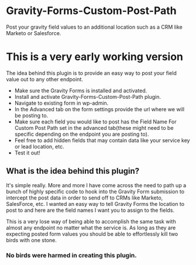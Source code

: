 Gravity-Forms-Custom-Post-Path
==============================

Post your gravity field values to an additional location such as a CRM like Marketo or Salesforce.

# This is a very early working version

The idea behind this plugin is to provide an easy way to post your field value out to any other endpoint.

- Make sure the Gravity Forms is installed and activated.
- Install and activate Gravity-Forms-Custom-Post-Path plugin.
- Navigate to existing form in wp-admin.
- In the Advanced tab on the form settings provide the url where we will be posting to.
- Make sure each field you would like to post has the Field Name For Custom Post Path set in the advanced tab(these might need to be specific depending on the endpoint you are posting to).
- Feel free to add hidden fields that may contain data like your service key or lead location, etc.
- Test it out!

## What is the idea behind this plugin?

It's simple really.  More and more I have come across the need to path up a bunch of highly specific code to hook into the Gravity Form submission to intercept the post data in order to send off to CRMs like Marketo, SalesForce, etc.  I wanted an easy way to tell Gravity Forms the location to post to and here are the field names I want you to assign to the fields.

This is a very lose way of being able to accomplish the same task with almost any endpoint no matter what the service is.  As long as they are expecting posted form values you should be able to effortlessly kill two birds with one stone.

### No birds were harmed in creating this plugin.